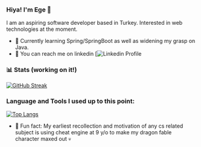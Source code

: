 ### Hiya! I'm Ege 🚀
I am an aspiring software developer based in Turkey. Interested in web technologies at the moment.
* 🌱 Currently learning Spring/SpringBoot as well as widening my grasp on Java.
* 🤙 You can reach me on linkedin
[![Linkedin Profile](https://www.linkedin.com/in/ege-%C5%9Fanel-42a9621b2)

### 📊 Stats (working on it!)
[![GitHub Streak](http://github-readme-streak-stats.herokuapp.com?user=sanelg7&theme=gotham&date_format=M%20j%5B%2C%20Y%5D&mode=weekly)](https://git.io/streak-stats)

### Language and Tools I used up to this point:
[![Top Langs](https://github-readme-stats.vercel.app/api/top-langs/?username=sanelg7)](https://github.com/anuraghazra/github-readme-stats)


* 🤡 Fun fact: My earliest recollection and motivation of any cs related subject is using cheat engine at 9 y/o to make my dragon fable character maxed out 💀
<!--
**sanelg7/sanelg7** is a ✨ _special_ ✨ repository because its `README.md` (this file) appears on your GitHub profile.

Here are some ideas to get you started:

- 🔭 I’m currently working on ...

- 👯 I’m looking to collaborate on ...
- 🤔 I’m looking for help with ...
- 💬 Ask me about ...
- 📫 How to reach me: ...
- 😄 Pronouns: ...
-->

